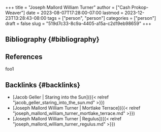 +++
title = "Joseph Mallord William Turner"
author = ["Cash Prokop-Weaver"]
date = 2023-08-07T17:28:00-07:00
lastmod = 2023-12-23T13:28:43-08:00
tags = ["person", "person"]
categories = ["person"]
draft = false
slug = "519d7c33-8c9a-4405-a15a-c2d19eb98659"
+++

## Bibliography {#bibliography}

## References

<style>.csl-entry{text-indent: -1.5em; margin-left: 1.5em;}</style><div class="csl-bib-body">
</div>

foo1


## Backlinks {#backlinks}

-   [Jacob Geller | Staring into the Sun]({{< relref "jacob_geller_staring_into_the_sun.md" >}})
-   [Joseph Mallord William Turner | Mortlake Terrace]({{< relref "joseph_mallord_william_turner_mortlake_terrace.md" >}})
-   [Joseph Mallord William Turner | Regulus]({{< relref "joseph_mallord_william_turner_regulus.md" >}})
